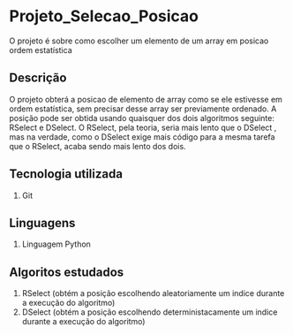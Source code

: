 # Projeto_Selecao_Posicao

O projeto é sobre como escolher um elemento de um array em posicao ordem estatística

## Descrição

O projeto obterá a posicao de elemento de array como se ele estivesse em ordem 
estatística, sem precisar desse array ser previamente ordenado. A posição
pode ser obtida usando quaisquer dos dois algoritmos seguinte: RSelect e DSelect.
O RSelect, pela teoria, seria mais lento que o DSelect , mas na verdade, como o 
DSelect exige mais código para a mesma tarefa que o RSelect, acaba sendo mais 
lento dos dois.

## Tecnologia utilizada

1. Git

## Linguagens

1. Linguagem Python

## Algoritos estudados

1. RSelect (obtém a posição escolhendo aleatoriamente um indice 
durante a execução do algoritmo)
2. DSelect (obtém a posição escolhendo deterministacamente um 
indice durante a execução do algoritmo)
